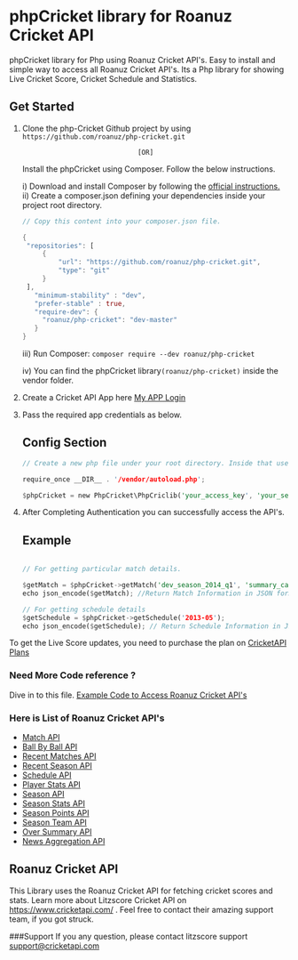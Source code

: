 # phpCricket library for Roanuz Cricket API
phpCricket library for Php using Roanuz Cricket API's.  Easy to install and simple way to access all Roanuz Cricket API's. Its a Php library for showing Live Cricket Score, Cricket Schedule and Statistics.


## Get Started
1. Clone the php-Cricket Github project by using `https://github.com/roanuz/php-cricket.git`

                                    [OR]

   Install the phpCricket using Composer. Follow the below instructions.

   i)  Download and install Composer by following the [official instructions.](https://getcomposer.org/download/)   
   ii) Create a composer.json defining your dependencies inside your project root directory. 
   ```rust
   // Copy this content into your composer.json file.

   {
    "repositories": [
        {
            "url": "https://github.com/roanuz/php-cricket.git",
            "type": "git"
        }
    ],
      "minimum-stability" : "dev",
      "prefer-stable" : true,
      "require-dev": {
        "roanuz/php-cricket": "dev-master"
      }
   }
   ```

   iii) Run Composer: `composer require --dev roanuz/php-cricket`

   iv)  You can find the phpCricket library`(roanuz/php-cricket)` inside the vendor folder.


2. Create a Cricket API App here [My APP Login](https://www.cricketapi.com/login/?next=/apps/)

3. Pass the required app credentials as below.
   
   ## Config Section
   ```rust
   // Create a new php file under your root directory. Inside that use this code.
   
   require_once __DIR__ . '/vendor/autoload.php';

   $phpCricket = new PhpCricket\PhpCriclib('your_access_key', 'your_secret_key', 'your_app_id', 'unique_device_id');

   ```  
4. After Completing Authentication you can successfully access the API's.
   
   ## Example
   ```rust
      
   // For getting particular match details.
   
   $getMatch = $phpCricket->getMatch('dev_season_2014_q1', 'summary_card');
   echo json_encode($getMatch); //Return Match Information in JSON format

   // For getting schedule details
   $getSchedule = $phpCricket->getSchedule('2013-05');
   echo json_encode($getSchedule); // Return Schedule Information in JSON format
   ```  
  
  To get the Live Score updates, you need to purchase the plan on [CricketAPI Plans](https://www.cricketapi.com/plans/)
  
### Need More Code reference ?
   
   Dive in to this file. [Example Code to Access Roanuz Cricket API's](https://github.com/roanuz/php-cricket/blob/master/example.php)

### Here is List of Roanuz Cricket API's

* [Match API](https://www.cricketapi.com/docs/match_api/)
* [Ball By Ball API](https://www.cricketapi.com/docs/ball_by_ball_api/)
* [Recent Matches API](https://www.cricketapi.com/docs/recent_match_api/)
* [Recent Season API](https://www.cricketapi.com/docs/recent_season_api/)
* [Schedule API](https://www.cricketapi.com/docs/schedule_api/)
* [Player Stats API](https://www.cricketapi.com/docs/player_stats_api/)
* [Season API](https://www.cricketapi.com/docs/season_api/)
* [Season Stats API](https://www.cricketapi.com/docs/season_stats_api/)
* [Season Points API](https://www.cricketapi.com/docs/season_points_api/)
* [Season Team API](https://www.cricketapi.com/docs/season_team_api/)
* [Over Summary API](https://www.cricketapi.com/docs/over_summary_api/)
* [News Aggregation API](https://www.cricketapi.com/docs/news_aggregation_api/)


### 

## Roanuz Cricket API
This Library uses the Roanuz Cricket API for fetching cricket scores and stats. Learn more about Litzscore Cricket API on https://www.cricketapi.com/ . Feel free to contact their amazing support team, if you got struck.

###Support
If you any question, please contact litzscore support support@cricketapi.com
